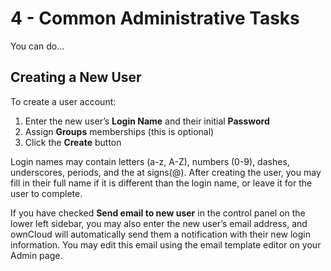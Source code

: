 # 4 - Common Administrative Tasks
You can do...


## Creating a New User

To create a user account:

1. Enter the new user’s **Login Name** and their initial **Password**
2. Assign **Groups** memberships (this is optional)
3. Click the **Create** button

Login names may contain letters (a-z, A-Z), numbers (0-9), dashes, underscores, periods, and the at signs(@). After creating the user, you may fill in their full name if it is different than the login name, or leave it for the user to complete.

If you have checked **Send email to new user** in the control panel on the lower left sidebar, you may also enter the new user’s email address, and ownCloud will automatically send them a notification with their new login information. You may edit this email using the email template editor on your Admin page.

